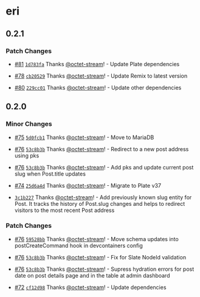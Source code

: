 # eri

## 0.2.1

### Patch Changes

- [#81](https://github.com/octet-stream/eri/pull/81) [`1d783fa`](https://github.com/octet-stream/eri/commit/1d783fa1f147f4f16c2faf06059d538110245eb0) Thanks [@octet-stream](https://github.com/octet-stream)! - Update Plate dependencies

- [#78](https://github.com/octet-stream/eri/pull/78) [`cb20529`](https://github.com/octet-stream/eri/commit/cb2052955c7218710ac86579477b98ea931aea22) Thanks [@octet-stream](https://github.com/octet-stream)! - Update Remix to latest version

- [#80](https://github.com/octet-stream/eri/pull/80) [`229cc01`](https://github.com/octet-stream/eri/commit/229cc0106e3812aeeddd2cc1610cb018dbddb36b) Thanks [@octet-stream](https://github.com/octet-stream)! - Update other dependencies

## 0.2.0

### Minor Changes

- [#75](https://github.com/octet-stream/eri/pull/75) [`5d0fcb1`](https://github.com/octet-stream/eri/commit/5d0fcb1527b83c68a175dea3282c3d1fd508f298) Thanks [@octet-stream](https://github.com/octet-stream)! - Move to MariaDB

- [#76](https://github.com/octet-stream/eri/pull/76) [`53c8b3b`](https://github.com/octet-stream/eri/commit/53c8b3b4f8e427222a878a68ef2fb3f5cdebff3e) Thanks [@octet-stream](https://github.com/octet-stream)! - Redirect to a new post address using pks

- [#76](https://github.com/octet-stream/eri/pull/76) [`53c8b3b`](https://github.com/octet-stream/eri/commit/53c8b3b4f8e427222a878a68ef2fb3f5cdebff3e) Thanks [@octet-stream](https://github.com/octet-stream)! - Add pks and update current post slug when Post.title updates

- [#74](https://github.com/octet-stream/eri/pull/74) [`25d6a4d`](https://github.com/octet-stream/eri/commit/25d6a4d4b12c68b5b532fa09a8004a716db3a7b7) Thanks [@octet-stream](https://github.com/octet-stream)! - Migrate to Plate v37

- [`3c1b227`](https://github.com/octet-stream/eri/commit/3c1b227cfdb37fab11115b1cc06201754b9af6d6) Thanks [@octet-stream](https://github.com/octet-stream)! - Add previously known slug entity for Post. It tracks the history of Post.slug changes and helps to redirect visitors to the most recent Post address

### Patch Changes

- [#76](https://github.com/octet-stream/eri/pull/76) [`59528bb`](https://github.com/octet-stream/eri/commit/59528bb5c9650eec0bc68a4fe0c34cc73d3d221e) Thanks [@octet-stream](https://github.com/octet-stream)! - Move schema updates into postCreateCommand hook in devcontainers config

- [#76](https://github.com/octet-stream/eri/pull/76) [`53c8b3b`](https://github.com/octet-stream/eri/commit/53c8b3b4f8e427222a878a68ef2fb3f5cdebff3e) Thanks [@octet-stream](https://github.com/octet-stream)! - Fix for Slate NodeId validation

- [#76](https://github.com/octet-stream/eri/pull/76) [`53c8b3b`](https://github.com/octet-stream/eri/commit/53c8b3b4f8e427222a878a68ef2fb3f5cdebff3e) Thanks [@octet-stream](https://github.com/octet-stream)! - Supress hydration errors for post date on post details page and in the table at admin dashboard

- [#72](https://github.com/octet-stream/eri/pull/72) [`cf12d98`](https://github.com/octet-stream/eri/commit/cf12d983120122e808011ecf49ea62d9d30f6a23) Thanks [@octet-stream](https://github.com/octet-stream)! - Update dependencies
